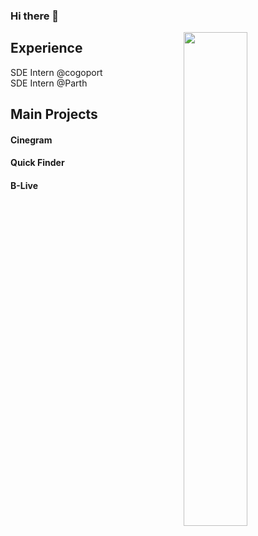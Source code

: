 ### Hi there 👋
   <span>
    <img align="right" width="45%" src="https://github-contribution-stats.vercel.app/api/?username=ankitkumar1578114">
   </span>
    <h2>
      Experience
    </h2> 
     SDE Intern @cogoport <br/>
     SDE Intern @Parth 
    <h2>
      Main Projects
    </h2> 
    <h4>Cinegram </h4>
    <h4>Quick Finder </h4>
    <h4>B-Live</h4>
 </div>
